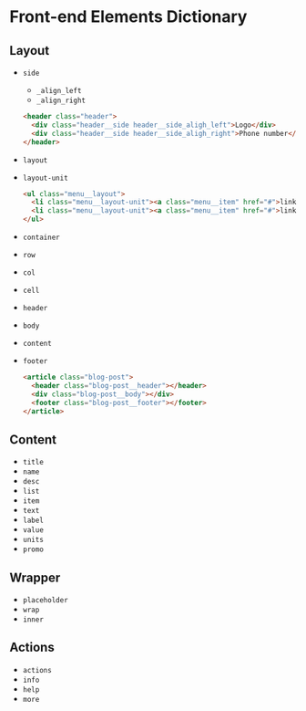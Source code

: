 # Front-end Elements Dictionary

## Layout
- `side`
  - `_align_left`
  - `_align_right`

  ```html
  <header class="header">
    <div class="header__side header__side_aligh_left">Logo</div>
    <div class="header__side header__side_aligh_right">Phone number</div>
  </header>
  ```
- `layout`
- `layout-unit`

  ```html
  <ul class="menu__layout">
    <li class="menu__layout-unit"><a class="menu__item" href="#">link 1</a></li>
    <li class="menu__layout-unit"><a class="menu__item" href="#">link 2</a></li>
  </ul>
  ```
- `container`
- `row`
- `col`
- `cell`
- `header`
- `body`
- `content`
- `footer`

  ```html
  <article class="blog-post">
    <header class="blog-post__header"></header>
    <div class="blog-post__body"></div>
    <footer class="blog-post__footer"></footer>
  </article>
  ```

## Content
- `title`
- `name`
- `desc`
- `list`
- `item`
- `text`
- `label`
- `value`
- `units`
- `promo`

## Wrapper
- `placeholder`
- `wrap`
- `inner`

## Actions
- `actions`
- `info`
- `help`
- `more`
